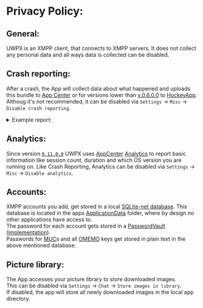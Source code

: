 # Privacy Policy:

## General:
UWPX is an XMPP client, that connects to XMPP servers.
It does not collect any personal data and all ways data is collected can be disabled.

## Crash reporting:
After a crash, the App will collect data about what happened and uploads this bundle to [App Center](https://appcenter.ms) or for versions lower than [v.0.6.0.0](https://github.com/UWPX/UWPX-Client/releases/tag/v.0.6.0.0) to [HockeyApp](https://hockeyapp.net/features/crashreports/).<br>
Althoug it's not recommended, it can be disabled via `Settings` -> `Misc` -> `Disable crash reporting`.

<details>
<summary>Example report:</summary>
<pre>
Incident Identifier: 9f87a925-2d28-40d1-9612-02b3c8cfc1d7
CrashReporter Key:   t7vgZ+qEyZITMCMsMVzbTvb7V0n6zB7UmdlztKvfoBk=
Hardware Model:      Z270-HD3P
Identifier:      UWP_XMPP_Client
Version:         0.1.0.0

Date/Time:       2017-12-24T11:46:21.022Z
OS Version:      Windows 10.0.16299.125
Report Version:  104

Exception Type:  System.AggregateException
Crashed Thread:  2

Application Specific Information:
A Task's exception(s) were not observed either by Waiting on the Task or accessing its Exception property. As a result, the unobserved exception was rethrown by the finalizer thread. (Object reference not set to an instance of an object.)

Exception Stack:
unknown location
Data_Manager2.Classes.DBManager.ImageManager.<>c__DisplayClass9_0.<<contiuneAllDownloads>b__0>d.MoveNext()
</pre>
</details>

## Analytics:
Since version [`0.11.0.0`](https://github.com/UWPX/UWPX-Client/releases/edit/v.0.11.0.0) UWPX uses [AppCenter](https://appcenter.ms) [Analytics](https://docs.microsoft.com/en-us/appcenter/analytics/) to report basic information like session count, duration and which OS version you are running on.
Like Crash Reporting, Analytics can be disabled via `Settings` -> `Misc` -> `Disable analytics`.

## Accounts:
XMPP accounts you add, get stored in a local [SQLite-net database](https://github.com/praeclarum/sqlite-net). This database is located in the apps [ApplicationData](https://docs.microsoft.com/en-us/uwp/api/windows.storage.applicationdata) folder, where by design no other applications have access to.<br>
The password for each account gets stored in a [PasswordVault](https://docs.microsoft.com/en-us/uwp/api/windows.security.credentials.passwordvault) ([implementation](https://github.com/UWPX/UWPX-Client/blob/master/Data_Manager2/Classes/Vault.cs)).<br>
Passwords for [MUC](https://xmpp.org/extensions/xep-0045.html)s and all [OMEMO](https://xmpp.org/extensions/xep-0384.html) keys get stored in plain text in the above mentioned database.

## Picture library:
The App accesses your picture library to store downloaded images.<br>
This can be disabled via `Settings` -> `Chat` -> `Store images in library`.<br>
If disabled, the app will store all newly downloaded images in the local app directory.
